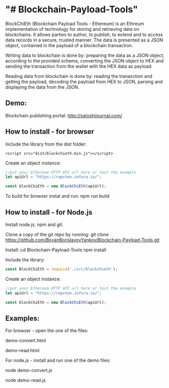 "# Blockchain-Payload-Tools" 
==================================================

BlockChiEth (Blockchain Payload Tools - Ethereum) is an Ethreum implementation of technology for storing and retrieving data on blockchains. It allows parties to author, to publish, to extend and to access data records in a secure, trusted manner. The data is presented as a JSON object, contained in the payload of a blockchain transaction.

Writing data to blockchain is done by: preparing the data as a JSON object, according to the provided schema, converting the JSON object to HEX and sending the transaction from the wallet with the HEX data as payload.

Reading data from blockchain is done by: reading the tranasction and getting the payload, decoding the payload from HEX to JSON, parsing and displaying the data from the JSON.

Demo:
----------------------------

Blockchain publishing portal: http://satoshijournal.com/

How to install  - for browser
----------------------------

Include the library from the dist folder:

```
<script src="dist/blockchieth.min.js"></script>
```

Create an object instance:

```javascript
//put your Ethereum HTTP API url here or test the example
let apiUrl = "https://ropsten.infura.io/";

const blockChiEth = new BlockChiEth(apiUrl);
```

To build for browser instal and run:
npm run build

How to install - for Node.js
----------------------------

Install node.js, npm and git.

Clone a copy of the git repo by running:
git clone https://github.com/BoyanBorislavovYankov/Blockchain-Payload-Tools.git

Install:
cd Blockchain-Payload-Tools
npm install

Include the library:

```javascript
const BlockChiEth = require('./src/blockchieth');
```

Create an object instance:

```javascript
//put your Ethereum HTTP API url here or test the example
let apiUrl = "https://ropsten.infura.io/";

const blockChiEth = new BlockChiEth(apiUrl);
```

Examples:
----------------------------

For browser - open the one of the files:
 
demo-convert.html

demo-read.html


For node.js - install and run one of the demo files:
 
node demo-convert.js

node demo-read.js